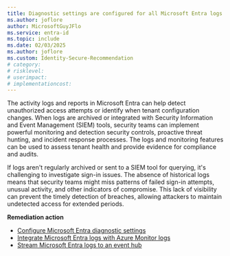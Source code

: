```yaml
---
title: Diagnostic settings are configured for all Microsoft Entra logs 
ms.author: joflore
author: MicrosoftGuyJFlo
ms.service: entra-id
ms.topic: include
ms.date: 02/03/2025
ms.author: joflore
ms.custom: Identity-Secure-Recommendation
# category: 
# risklevel: 
# userimpact: 
# implementationcost: 
---
```

The activity logs and reports in Microsoft Entra can help detect unauthorized access attempts or identify when tenant configuration changes. When logs are archived or integrated with Security Information and Event Management (SIEM) tools, security teams can implement powerful monitoring and detection security controls, proactive threat hunting, and incident response processes. The logs and monitoring features can be used to assess tenant health and provide evidence for compliance and audits.

If logs aren't regularly archived or sent to a SIEM tool for querying, it's challenging to investigate sign-in issues. The absence of historical logs means that security teams might miss patterns of failed sign-in attempts, unusual activity, and other indicators of compromise. This lack of visibility can prevent the timely detection of breaches, allowing attackers to maintain undetected access for extended periods.

**Remediation action**

- [Configure Microsoft Entra diagnostic settings](/entra/identity/monitoring-health/howto-configure-diagnostic-settings)
- [Integrate Microsoft Entra logs with Azure Monitor logs](/entra/identity/monitoring-health/howto-integrate-activity-logs-with-azure-monitor-logs)
- [Stream Microsoft Entra logs to an event hub](/entra/identity/monitoring-health/howto-stream-logs-to-event-hub)
